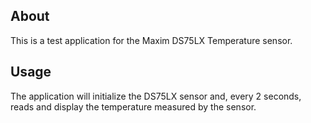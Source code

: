 ## About
This is a test application for the Maxim DS75LX Temperature sensor.

## Usage
The application will initialize the DS75LX sensor and, every 2 seconds, reads
and display the temperature measured by the sensor.
